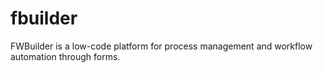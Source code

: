 # fbuilder

FWBuilder is a low-code platform for process management and workflow automation through forms.

